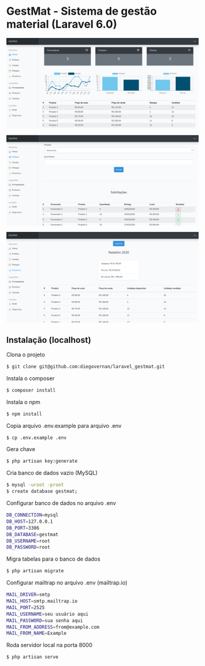 # GestMat - Sistema de gestão material (Laravel 6.0)

![alt test](screenshots/1.png)

![alt test](screenshots/2.png)

![alt test](screenshots/3.png)

## Instalação (localhost)

Clona o projeto
```bash
$ git clone git@github.com:diegovernan/laravel_gestmat.git
```

Instala o composer
```bash
$ composer install
```

Instala o npm
```bash
$ npm install
```

Copia arquivo .env.example para arquivo .env
```bash
$ cp .env.example .env
```

Gera chave
```bash
$ php artisan key:generate
```

Cria banco de dados vazio (MySQL)
```bash
$ mysql -uroot -proot
$ create database gestmat;
```

Configurar banco de dados no arquivo .env
```bash
DB_CONNECTION=mysql
DB_HOST=127.0.0.1
DB_PORT=3306
DB_DATABASE=gestmat
DB_USERNAME=root
DB_PASSWORD=root
```

Migra tabelas para o banco de dados
```bash
$ php artisan migrate
```

Configurar mailtrap no arquivo .env (mailtrap.io)
```bash
MAIL_DRIVER=smtp
MAIL_HOST=smtp.mailtrap.io
MAIL_PORT=2525
MAIL_USERNAME=seu usuário aqui
MAIL_PASSWORD=sua senha aqui
MAIL_FROM_ADDRESS=from@example.com
MAIL_FROM_NAME=Example
```

Roda servidor local na porta 8000
```bash
$ php artisan serve
```
